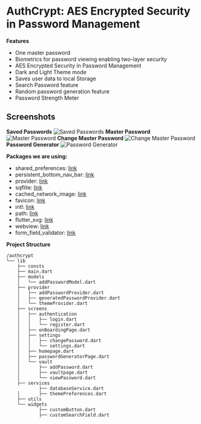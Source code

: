 # AuthCrypt: AES Encrypted Security in Password Management

**Features**
- One master password
- Biometrics for password viewing enabling two-layer security
- AES Encrypted Security in Password Management
- Dark and Light Theme mode
- Saves user data to local Storage
- Search Password feature
- Random password generation feature
- Password Strength Meter

## Screenshots
**Saved Passwords**
![Saved Passwords](screenshots/savedPasswords.jpg)
**Master Password**
![Master Password](screenshots/masterPassword.jpg)
**Change Master Password**
![Change Master Password](screenshots/changeMasterPassword.jpg)
**Password Generator**
![Password Generator](screenshots/passwordGenerator2.jpg)



**Packages we are using:**
- shared_preferences: [link](https://pub.dev/packages/shared_preferences)
- persistent_bottom_nav_bar: [link](https://pub.dev/packages/persistent_bottom_nav_bar)
- provider: [link](https://pub.dev/packages/provider)
- sqflite: [link](https://pub.dev/packages/sqflite)
- cached_network_image: [link](https://pub.dev/packages/cached_network_image)
- favicon: [link](https://pub.dev/packages/favicon)
- intl: [link](https://pub.dev/packages/intl)
- path: [link](https://pub.dev/packages/path)
- flutter_svg: [link](https://pub.dev/packages/flutter_svg)
- webview: [link](https://pub.dev/packages/webview_flutter)
- form_field_validator: [link](https://pub.dev/packages/form_field_validator)

**Project Structure**
```plaintext
/authcrypt
└── lib
    ├── consts
    ├── main.dart
    ├── models
    │   └── addPasswordModel.dart
    ├── provider
    │   ├── addPasswordProvider.dart
    │   ├── generatedPasswordProvider.dart
    │   └── themeProvider.dart
    ├── screens
    │   ├── authentication
    │   │   ├── login.dart
    │   │   └── register.dart
    │   ├── onBoardingPage.dart
    │   ├── settings
    │   │   ├── changePassword.dart
    │   │   └── settings.dart
    │   ├── homepage.dart
    │   ├── passwordGeneratorPage.dart
    │   └── vault
    │       ├── addPassword.dart
    │       ├── vaultpage.dart
    │       └── viewPassword.dart
    ├── services
            ├── databaseService.dart
    │       ├── themePreferences.dart
    ├── utils
    └── widgets
            ├── customButton.dart
            ├── customSearchField.dart  



